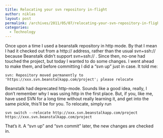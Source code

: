 ```yaml
---
title: Relocating your svn repository in-flight
author: niklas
layout: post
permalink: /archives/2011/05/07/relocating-your-svn-repository-in-flight/
categories:
  - Technology
---
```

Once upon a time I used a beanstalk repository in http mode. By that I mean I had it checked out from a http:// address, rather than the usual svn+ssh:// because Beanstalk didn&#8217;t support svn+ssh:// . Since then, no-one had touched the project, but today I wanted to do some changes. I went ahead to make them, and before committing I did a &#8220;svn up&#8221; just in case. It told me:

`svn: Repository moved permanently to 'https://xxx.svn.beanstalkapp.com/project'; please relocate`

Beanstalk had deprecated http-mode. Sounds like a good idea, really, I don&#8217;t remember why I was using http in the first place. But, if you, like me, have used SVN for a long time without really learning it, and get into the same pickle, this&#8217;ll be for you. To relocate, simply run

`svn switch --relocate http://xxx.svn.beanstalkapp.com/project https://xxx.svn.beanstalkapp.com/project`

That&#8217;s it. A &#8220;svn up&#8221; and &#8220;svn commit&#8221; later, the new changes are checked in.
